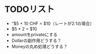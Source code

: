 # TODOリスト

- “$5 + 10 CHF = $10（レートが2:1の場合）
- $5 * 2 = $10
- amountをprivateにする
- Dollarの副作用どうする？
- Moneyの丸め処理どうする？